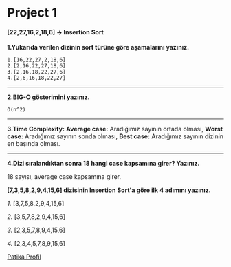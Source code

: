 # Project 1
#### [22,27,16,2,18,6] -> Insertion Sort
**1.Yukarıda verilen dizinin sort türüne göre aşamalarını yazınız.**
```
1.[16,22,27,2,18,6]  
2.[2,16,22,27,18,6]   
3.[2,16,18,22,27,6]   
4.[2,6,16,18,22,27]
```
---

**2.BIG-O gösterimini yazınız.**

```
O(n^2)
```
---
**3.Time Complexity:** 
**Average case:** Aradığımız sayının ortada olması,
**Worst case:** Aradığımız sayının sonda olması, 
**Best case:** Aradığımız sayının dizinin en başında olması.

---

**4.Dizi sıralandıktan sonra 18 hangi case kapsamına girer? Yazınız.**

18 sayısı, average case kapsamına girer.

**[7,3,5,8,2,9,4,15,6] dizisinin Insertion Sort'a göre ilk 4 adımını yazınız.**

*1.* [3,7,5,8,2,9,4,15,6]

*2.* [3,5,7,8,2,9,4,15,6]

*3.* [2,3,5,7,8,9,4,15,6]

*4.* [2,3,4,5,7,8,9,15,6]

[Patika Profil](https://app.patika.dev/vma)
